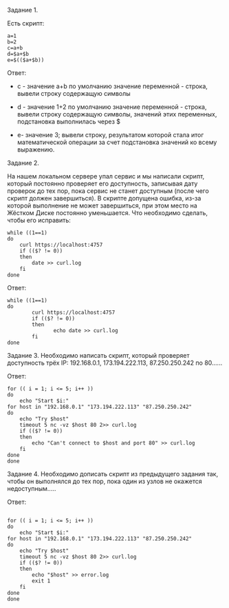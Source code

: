 Задание 1.

Есть скрипт:

``` 
a=1
b=2
c=a+b
d=$a+$b
e=$(($a+$b)) 
```

Ответ: 
+ с - значение a+b по умолчанию значение переменной - строка, вывели строку содержащую символы

+ d - значение 1+2 по умолчанию значение переменной - строка, вывели строку содержащую символы, значений этих переменных, подстановка выполнилась через $

+ е- значение 3; вывели строку, результатом которой стала итог математической операции за счет подстановка значений ко всему выражению.

Задание 2.

На нашем локальном сервере упал сервис и мы написали скрипт, который постоянно проверяет его доступность, записывая дату проверок до тех пор, пока сервис не станет доступным (после чего скрипт должен завершиться). В скрипте допущена ошибка, из-за которой выполнение не может завершиться, при этом место на Жёстком Диске постоянно уменьшается. Что необходимо сделать, чтобы его исправить:


```
while ((1==1)
do
	curl https://localhost:4757
	if (($? != 0))
	then
		date >> curl.log
	fi
done 
```

Ответ: 

```
while ((1==1)
do
        curl https://localhost:4757
        if (($? != 0))
        then
               echo date >> curl.log
        fi
done 
```


Задание 3. Необходимо написать скрипт, который проверяет доступность трёх IP: 192.168.0.1, 173.194.222.113, 87.250.250.242 по 80......


Ответ:

```
for (( i = 1; i <= 5; i++ ))
do
	echo "Start $i:"
for host in "192.168.0.1" "173.194.222.113" "87.250.250.242"
do
	echo "Try $host"
	timeout 5 nc -vz $host 80 2>> curl.log
	if (($? != 0))
	then
		echo "Can't connect to $host and port 80" >> curl.log
	fi
done
done 

```


Задание 4. Необходимо дописать скрипт из предыдущего задания так, чтобы он выполнялся до тех пор, пока один из узлов не окажется недоступным.....

Ответ: 

```

for (( i = 1; i <= 5; i++ ))
do
	echo "Start $i:"
for host in "192.168.0.1" "173.194.222.113" "87.250.250.242"
do
	echo "Try $host"
	timeout 5 nc -vz $host 80 2>> curl.log
	if (($? != 0))
	then
		echo "$host" >> error.log
		exit 1
	fi
done
done 

```

